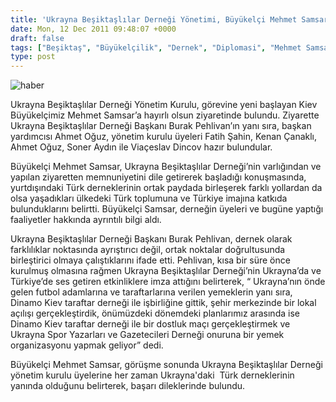 ```yaml
---
title: 'Ukrayna Beşiktaşlılar Derneği Yönetimi, Büyükelçi Mehmet Samsar’ı Makamı’nda Ziyaret Etti'
date: Mon, 12 Dec 2011 09:48:07 +0000
draft: false
tags: ["Beşiktaş", "Büyükelçilik", "Dernek", "Diplomasi", "Mehmet Samsar", "Ukrayna Beşiktaşlılar Derneği"]
type: post
---
```


![haber](http://arsiv.tuid.org.ua/images/haber/bjksamsar.jpg)








































Ukrayna Beşiktaşlılar Derneği Yönetim Kurulu, görevine yeni başlayan Kiev Büyükelçimiz Mehmet Samsar’a hayırlı olsun ziyaretinde bulundu. Ziyarette Ukrayna Beşiktaşlılar Derneği Başkanı Burak Pehlivan’ın yanı sıra, başkan yardımcısı Ahmet Oğuz, yönetim kurulu üyeleri Fatih Şahin, Kenan Çanaklı, Ahmet Oğuz, Soner Aydın ile Viaçeslav Dincov hazır bulundular.







Büyükelçi Mehmet Samsar, Ukrayna Beşiktaşlılar Derneği’nin varlığından ve yapılan ziyaretten memnuniyetini dile getirerek başladığı konuşmasında, yurtdışındaki Türk derneklerinin ortak paydada birleşerek farklı yollardan da olsa yaşadıkları ülkedeki Türk toplumuna ve Türkiye imajına katkıda bulunduklarını belirtti. Büyükelçi Samsar, derneğin üyeleri ve bugüne yaptığı faaliyetler hakkında ayrıntılı bilgi aldı.







Ukrayna Beşiktaşlılar Derneği Başkanı Burak Pehlivan, dernek olarak farklılıklar noktasında ayrıştırıcı değil, ortak noktalar doğrultusunda birleştirici olmaya çalıştıklarını ifade etti. Pehlivan, kısa bir süre önce kurulmuş olmasına rağmen Ukrayna Beşiktaşlılar Derneği’nin Ukrayna’da ve Türkiye’de ses getiren etkinliklere imza attığını belirterek, “ Ukrayna’nın önde gelen futbol adamlarına ve taraftarlarına verilen yemeklerin yanı sıra, Dinamo Kiev taraftar derneği ile işbirliğine gittik, şehir merkezinde bir lokal açılışı gerçekleştirdik, önümüzdeki dönemdeki planlarımız arasında ise Dinamo Kiev taraftar derneği ile bir dostluk maçı gerçekleştirmek ve Ukrayna Spor Yazarları ve Gazetecileri Derneği onuruna bir yemek organizasyonu yapmak geliyor” dedi.






Büyükelçi Mehmet Samsar, görüşme sonunda Ukrayna Beşiktaşlılar Derneği yönetim kurulu üyelerine her zaman Ukrayna'daki  Türk derneklerinin yanında olduğunu belirterek, başarı dileklerinde bulundu.

 

